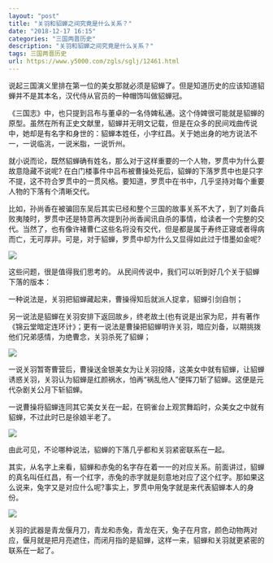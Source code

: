 ```yaml
---
layout: "post"
title: "关羽和貂蝉之间究竟是什么关系？"
date: "2018-12-17 16:15"
categories: "三国两晋历史"
description: "关羽和貂蝉之间究竟是什么关系？"
tags: 三国两晋历史
url: https://www.y5000.com/zgls/sglj/12461.html
---
```






说起三国演义里排在第一位的美女那就必须是貂蝉了。但是知道历史的应该知道貂蝉并不是其本名，汉代侍从官员的一种帽饰叫做貂蝉冠。

《三国志》中，也只提到吕布与董卓的一名侍婢私通。这个侍婢很可能就是貂蝉的原型。虽然在所有正史文献里，貂蝉并无明文记载，但是在众多的民间戏曲传说中，她却是有名字和身世的：貂蝉本姓任，小字红昌。关于她出身的地方说法不一，一说临洮，一说米脂，一说忻州。

就小说而论，既然貂蝉确有姓名，那么对于这样重要的一个人物，罗贯中为什么要故意隐藏不说呢?
在白门楼事件中吕布被曹操处死后，貂蝉的下落罗贯中也是只字不提，这不符合罗贯中的一贯风格。要知道，罗贯中在书中，几乎坚持对每个重要人物的下落有个清晰交代。

比如，孙尚香在被骗回东吴后其实已经和整个三国的故事关系不大了，到了刘备兵败夷陵时，罗贯中还是特意再次提到孙尚香闻讯自杀的事情，给读者一个完整的交代。当然了，也有像许褚曹仁这些名将没有交代，但是都是属于寿终正寝或者得病而亡，无可厚非。可是，对于貂蝉，罗贯中却为什么又显得如此过于惜墨如金呢?

![](https://img.y5000.com/uploads/allimg/170206/8-1F206164425606.jpg)

这些问题，很是值得我们思考的。 从民间传说中，我们可以听到好几个关于貂蝉下落的版本：

一种说法是，关羽把貂蝉藏起来，曹操得知后就派人捉拿，貂蝉引剑自刎；

另一说法是貂蝉在关羽安排下返回故乡，终老故土(也有说是出家为尼，并有著作《锦云堂暗定连环计》；更有一说法是曹操把貂蝉明许关羽，暗应刘备，以期挑拨他们兄弟感情，为绝曹念，关羽杀死了貂蝉；

![](https://img.y5000.com/uploads/allimg/170206/8-1F206164434245.jpg)

一说关羽暂寄曹营后，曹操送金银美女为让关羽投降，这美女中就有貂蝉，让貂蝉诱惑关羽，关羽认为貂蝉是红颜祸水，怕再“祸乱他人”便挥刀斩了貂蝉。这便是元代杂剧关公月下斩貂蝉。

一说曹操将貂蝉连同其它美女关在一起，在铜雀台上观赏舞蹈时，众美女之中就有貂蝉，不过此时已是徐娘半老了。

![](https://img.y5000.com/uploads/allimg/170206/8-1F206164Ab30.jpg)

由此可见，不论哪种说法，貂蝉的下落几乎都和关羽紧密联系在一起。

其实，从名字上来看，貂蝉和赤兔的名字存在着一一的对应关系。前面讲过，貂蝉的真名叫任红昌，有一个红字，赤兔的赤字就是刻意地对应了这个红字。那如果这么说来，兔字又是对应什么呢?事实上，罗贯中用兔字就是来代表貂蝉本人的身份。

![](https://img.y5000.com/uploads/allimg/170206/8-1F206164FT31.jpg)

关羽的武器是青龙偃月刀，青龙和赤兔，青龙在天，兔子在月宫，颜色动物两对应，偃月就是把月亮遮住，而闭月指的是貂蝉，这样一来，貂蝉和关羽就更紧密的联系在一起了。
